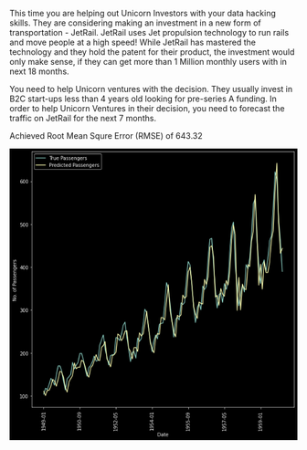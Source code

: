 This time you are helping out Unicorn Investors with your data hacking skills. They are considering making an investment in a new form of transportation - JetRail. 
JetRail uses Jet propulsion technology to run rails and move people at a high speed!
While JetRail has mastered the technology and they hold the patent for their product, 
the investment would only make sense, if they can get more than 1 Million monthly users with in next 18 months.
 
You need to help Unicorn ventures with the decision. They usually invest in B2C start-ups less than 4 years old looking for pre-series A funding. 
In order to help Unicorn Ventures in their decision, you need to forecast the traffic on JetRail for the next 7 months.

Achieved Root Mean Squre Error (RMSE) of 643.32



![Alt text](https://github.com/sainivedh/Time-Series/blob/main/Air%20Passengers/Air%20Passengers_truevspred_plot.png?raw=true "True Passengers vs Predicted Passengers")
